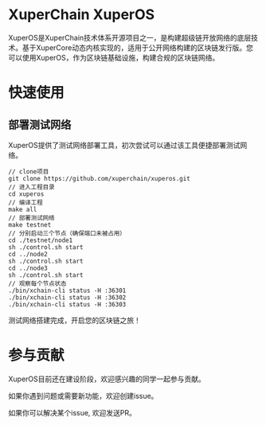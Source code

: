 # XuperChain XuperOS

XuperOS是XuperChain技术体系开源项目之一，是构建超级链开放网络的底层技术。基于XuperCore动态内核实现的，适用于公开网络构建的区块链发行版。您可以使用XuperOS，作为区块链基础设施，构建合规的区块链网络。

# 快速使用

## 部署测试网络

XuperOS提供了测试网络部署工具，初次尝试可以通过该工具便捷部署测试网络。

```
// clone项目
git clone https://github.com/xuperchain/xuperos.git
// 进入工程目录
cd xuperos
// 编译工程
make all
// 部署测试网络
make testnet
// 分别启动三个节点（确保端口未被占用）
cd ./testnet/node1
sh ./control.sh start
cd ../node2
sh ./control.sh start
cd ../node3
sh ./control.sh start
// 观察每个节点状态
./bin/xchain-cli status -H :36301
./bin/xchain-cli status -H :36302
./bin/xchain-cli status -H :36303

```

测试网络搭建完成，开启您的区块链之旅！

# 参与贡献

XuperOS目前还在建设阶段，欢迎感兴趣的同学一起参与贡献。

如果你遇到问题或需要新功能，欢迎创建issue。

如果你可以解决某个issue, 欢迎发送PR。
